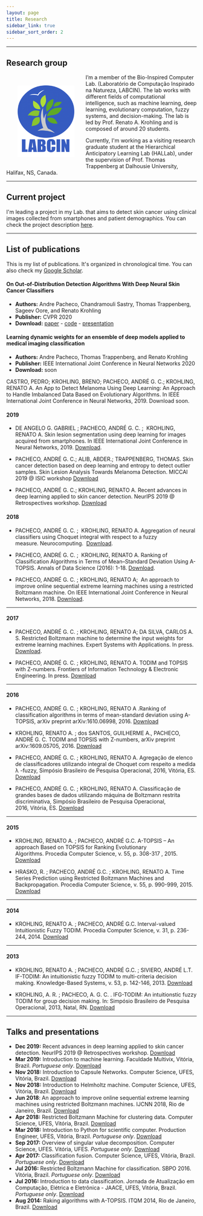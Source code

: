 ```yaml
---
layout: page
title: Research
sidebar_link: true
sidebar_sort_order: 2
---
```


___

## Research group

<img style="float: left; width: 150px; height: 190px; padding: 30px;" src="assets/imgs/research/labcin.png">

I’m a member of the Bio-Inspired Computer Lab. (Laboratório de Computação Inspirado na Natureza, LABCIN). The lab works with different fields of computational intelligence, such as machine learning, deep learning, evolutionary computation, fuzzy systems, and decision-making. The lab is led by Prof. Renato A. Krohling and is composed of around 20 students.

Currently, I'm working as a visiting research graduate student at the Hierarchical Anticipatory Learning Lab (HALLab), under the supervision of Prof. Thomas Trappenberg at Dalhousie University, Halifax, NS, Canada.

___

## Current project

I'm leading a project in my Lab. that aims to detect skin cancer using clinical images collected from smartphones and patient demographics. You can check the project description [here](pages/projects/skin_cancer_diagnosis).

___

## List of publications
This is my list of publications. It's organized in chronological time. You can also check my [Google Scholar](https://scholar.google.com/citations?user=OVhpuAgAAAAJ&hl=en).



#### On Out-of-Distribution Detection Algorithms With Deep Neural Skin Cancer Classifiers
- **Authors:** Andre Pacheco, Chandramouli Sastry, Thomas Trappenberg, Sageev Oore, and Renato Krohling
- **Publisher:** CVPR 2020
- **Download:** [paper](http://openaccess.thecvf.com/content_CVPRW_2020/papers/w42/Pacheco_On_Out-of-Distribution_Detection_Algorithms_With_Deep_Neural_Skin_Cancer_Classifiers_CVPRW_2020_paper.pdf) - [code](https://github.com/paaatcha/gram-ood) - [presentation](https://www.youtube.com/watch?v=3kICSeBOndk&feature=youtu.be)

#### Learning dynamic weights for an ensemble of deep models applied to medical imaging classification
- **Authors:** Andre Pacheco, Thomas Trappenberg, and Renato Krohling
- **Publisher:** IEEE International Joint Conference in Neural Networks 2020
- **Download:** soon









CASTRO, PEDRO; KROHLING, BRENO; PACHECO, ANDRÉ G. C.; KROHLING, RENATO A. An App to Detect Melanoma Using Deep Learning: An Approach to Handle Imbalanced Data Based on Evolutionary Algorithms. In IEEE International Joint Conference in Neural Networks, 2019. Download soon.

#### 2019
+ DE ANGELO G. GABRIEL ; PACHECO, ANDRÉ G. C. ;  KROHLING, RENATO A. Skin lesion segmentation using deep learning for images acquired from smartphones. In IEEE International Joint Conference in Neural Networks, 2019. [Download](https://ieeexplore.ieee.org/document/8851803).

+ PACHECO, ANDRÉ G. C.; ALIB, ABDER.; TRAPPENBERG, THOMAS. Skin cancer detection based on deep learning and entropy to detect outlier samples. Skin Lesion Analysis Towards Melanoma Detection. MICCAI 2019 @ ISIC workshop [Download](https://arxiv.org/pdf/1909.04525.pdf)

+ PACHECO, ANDRÉ G. C.; KROHLING, RENATO A. Recent advances in deep learning applied to skin cancer detection. NeurIPS 2019 @ Retrospectives workshop. [Download](https://ml-retrospectives.github.io/neurips2019/assets/pdfs/Recent_advances_in_deep_learning_applied_to_skin_cancer_detection.pdf)


#### 2018
+ PACHECO, ANDRÉ G. C. ;  KROHLING, RENATO A. Aggregation of neural classifiers using Choquet integral with respect to a fuzzy measure. Neurocomputing.  [Download](https://www.dropbox.com/s/mib0czng76nofuo/Manuscript.pdf?dl=0).

+ PACHECO, ANDRÉ G. C. ;  KROHLING, RENATO A. Ranking of Classification Algorithms in Terms of Mean–Standard Deviation Using A-TOPSIS. Annals of Data Science (2016): 1-18. [Download](https://arxiv.org/abs/1610.06998).

+ PACHECO, ANDRÉ G. C. ; KROHLING, RENATO A;  An approach to improve online sequential extreme learning machines using a restricted Boltzmann machine. On IEEE International Joint Conference in Neural Networks, 2018. [Download](https://www.dropbox.com/s/ntpeue5xkblydx6/PID5317513.pdf?dl=0).

___


#### 2017
+ PACHECO, ANDRÉ G. C. ; KROHLING, RENATO A; DA SILVA, CARLOS A. S. Restricted Boltzmann machine to determine the input weights for extreme learning machines. Expert Systems with Applications. In press. [Download](http://www.sciencedirect.com/science/article/pii/S0957417417308102).

+ PACHECO, ANDRÉ G. C. ; KROHLING, RENATO A. TODIM and TOPSIS with Z-numbers. Frontiers of Information Technology & Electronic Engineering. In press. [Download](http://www.jzus.zju.edu.cn/openiptxt.php?doi=10.1631/FITEE.1700434)

___

#### 2016
+ PACHECO, ANDRÉ G. C. ; KROHLING, RENATO A .Ranking of classification algorithms in terms of mean-standard deviation using A-TOPSIS, arXiv preprint arXiv:1610.06998, 2016. [Download](https://arxiv.org/pdf/1610.06998.pdf)

+ KROHLING, RENATO A. ; dos SANTOS, GUILHERME A., PACHECO, ANDRÉ G. C. TODIM and TOPSIS with Z-numbers, arXiv preprint arXiv:1609.05705, 2016. [Download](https://arxiv.org/pdf/1609.05705v1.pdf)

+ PACHECO, ANDRÉ G. C. ; KROHLING, RENATO A. Agregação de elenco de classificadores utilizando integral de Choquet com respeito a medida λ -fuzzy, Simpósio Brasileiro de Pesquisa Operacional, 2016, Vitória, ES. [Download](http://www.sbpo2016.iltc.br/pdf/155849.pdf)

+ PACHECO, ANDRÉ G. C. ; KROHLING, RENATO A. Classificação de grandes bases de dados utilizando máquina de Boltzmann restrita discriminativa, Simpósio Brasileiro de Pesquisa Operacional, 2016, Vitória, ES. [Download](http://www.sbpo2016.iltc.br/pdf/155985.pdf)

___


#### 2015
+ KROHLING, RENATO A. ; PACHECO, ANDRÉ G.C. A-TOPSIS – An approach Based on TOPSIS for Ranking Evolutionary Algorithms. Procedia Computer Science, v. 55, p. 308-317 , 2015. [Download](https://www.dropbox.com/s/i6sezzydkpkiclj/A-TOPSIS%20-%20An%20approach%20basead%20on%20TOPSIS%20for%20ranking%20evolutionary%20algorithms.pdf?dl=0)

+ HRASKO, R. ; PACHECO, ANDRÉ G.C. ; KROHLING, RENATO A. Time Series Prediction using Restricted Boltzmann Machines and Backpropagation. Procedia Computer Science, v. 55, p. 990-999, 2015. [Download](https://www.dropbox.com/s/0dhj8dw6g0rdyw1/Time%20Series%20Prediction%20using%20Restricted%20Boltzmann%20Machines%20and.pdf?dl=0)

___

#### 2014
+ KROHLING, RENATO A. ; PACHECO, ANDRÉ G.C. Interval-valued Intuitionistic Fuzzy TODIM. Procedia Computer Science, v. 31, p. 236-244, 2014. [Download](https://www.dropbox.com/s/ckxq5r4i6kar9hv/Interval-Valued%20Intuitionistic%20Fuzzy%20TODIM.pdf?dl=0)

___

#### 2013
+ KROHLING, RENATO A. ; PACHECO, ANDRÉ G.C. ; SIVIERO, ANDRÉ L.T. IF-TODIM: An intuitionistic fuzzy TODIM to multi-criteria decision making. Knowledge-Based Systems, v. 53, p. 142-146, 2013. [Download](https://www.dropbox.com/s/6514yjd7py0hiyk/IF-TODIM%20An%20intuitionistic%20fuzzy%20TODIM%20to%20multi-criteria.pdf?dl=0)

+ KROHLING, A. R. ; PACHECO, A. G. C. . IFG-TODIM: An intuitionstic fuzzy TODIM for group decision making. In: Simpósio Brasileiro de Pesquisa Operacional, 2013, Natal, RN. [Download](https://www.dropbox.com/s/3ip2o2wtnk3us1q/IFG-TODIM%20AN%20INTUITIONISTIC%20FUZZY%20TODIM%20FOR%20GROUP.pdf?dl=0)

___
## Talks and presentations

+ **Dec 2019:** Recent advances in deep learning applied to skin cancer detection. NeurIPS 2019 @ Retrospectives workshop. [Download](assets/files/talks/neurips2019.pdf)
+ **Mar 2019:** Introduction to machine learning. Faculdade Multivix, Vitória, Brazil. *Portuguese only*. [Download](assets/files/talks/labcinufes-example.pdf)
+ **Nov 2018:** Introduction to Capsule Networks. Computer Science, UFES, Vitória, Brazil. [Download](assets/files/talks/caps.pdf)
+ **Nov 2018:** Introduction to Helmholtz machine. Computer Science, UFES, Vitória, Brazil. [Download](assets/files/talks/HM.pdf)
+ **Jun 2018**: An approach to improve online sequential extreme learning machines using restricted Boltzmann machines. IJCNN 2018, Rio de Janeiro, Brazil. [Download](assets/files/talks/rbm-os-elm.pdf)
+ **Apr 2018:** Restricted Boltzmann Machine for clustering data. Computer Science, UFES, Vitória, Brazil. [Download](assets/files/talks/clustering_rbm.pdf)
+ **Mar 2018:** Introduction to Python for scientific computer. Production Engineer, UFES, Vitória, Brazil. *Portuguese only*. [Download](assets/files/talks/IntroPython.pdf)
+ **Sep 2017:** Overview of singular value decomposition. Computer Science, UFES. Vitória, UFES. *Portuguese only*. [Download](assets/files/talks/svd.pdf)
+ **Apr 2017:** Classification fusion. Computer Science, UFES, Vitória, Brazil. *Portuguese only*. [Download](assets/files/talks/agg-class.pdf)
+ **Jul 2016:** Restricted Boltzmann Machine for classification. SBPO 2016. Vitória, Brazil. *Portuguese only*. [Download](assets/files/talks/drbm.pdf)
+ **Jul 2016:** Introduction to data classification. Jornada de Atualização em Computação, Elétrica e Eletrônica - JAACE, UFES, Vitória, Brazil. *Portuguese only*. [Download](assets/files/talks/intro-data-class.pdf)
+ **Aug 2014:** Raking algorithms with A-TOPSIS. ITQM 2014, Rio de Janeiro, Brazil. [Download](assets/files/talks/atopsis.pdf)
